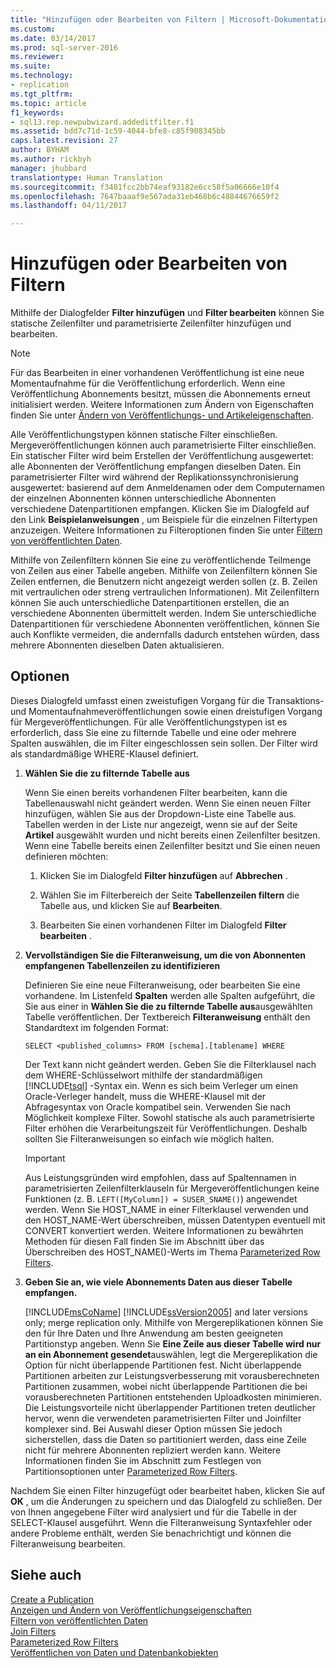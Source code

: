 ```yaml
---
title: "Hinzufügen oder Bearbeiten von Filtern | Microsoft-Dokumentation"
ms.custom: 
ms.date: 03/14/2017
ms.prod: sql-server-2016
ms.reviewer: 
ms.suite: 
ms.technology:
- replication
ms.tgt_pltfrm: 
ms.topic: article
f1_keywords:
- sql13.rep.newpubwizard.addeditfilter.f1
ms.assetid: bdd7c71d-1c59-4044-bfe8-c85f908345bb
caps.latest.revision: 27
author: BYHAM
ms.author: rickbyh
manager: jhubbard
translationtype: Human Translation
ms.sourcegitcommit: f3481fcc2bb74eaf93182e6cc58f5a06666e10f4
ms.openlocfilehash: 7647baaaf9e567ada31eb468b6c48844676659f2
ms.lasthandoff: 04/11/2017

---
```

# <a name="add-or-edit-filter"></a>Hinzufügen oder Bearbeiten von Filtern
  Mithilfe der Dialogfelder **Filter hinzufügen** und **Filter bearbeiten** können Sie statische Zeilenfilter und parametrisierte Zeilenfilter hinzufügen und bearbeiten.  
  
> [!NOTE]  
>  Für das Bearbeiten in einer vorhandenen Veröffentlichung ist eine neue Momentaufnahme für die Veröffentlichung erforderlich. Wenn eine Veröffentlichung Abonnements besitzt, müssen die Abonnements erneut initialisiert werden. Weitere Informationen zum Ändern von Eigenschaften finden Sie unter [Ändern von Veröffentlichungs- und Artikeleigenschaften](../../relational-databases/replication/publish/change-publication-and-article-properties.md).  
  
 Alle Veröffentlichungstypen können statische Filter einschließen. Mergeveröffentlichungen können auch parametrisierte Filter einschließen. Ein statischer Filter wird beim Erstellen der Veröffentlichung ausgewertet: alle Abonnenten der Veröffentlichung empfangen dieselben Daten. Ein parametrisierter Filter wird während der Replikationssynchronisierung ausgewertet: basierend auf dem Anmeldenamen oder dem Computernamen der einzelnen Abonnenten können unterschiedliche Abonnenten verschiedene Datenpartitionen empfangen. Klicken Sie im Dialogfeld auf den Link **Beispielanweisungen** , um Beispiele für die einzelnen Filtertypen anzuzeigen. Weitere Informationen zu Filteroptionen finden Sie unter [Filtern von veröffentlichten Daten](../../relational-databases/replication/publish/filter-published-data.md).  
  
 Mithilfe von Zeilenfiltern können Sie eine zu veröffentlichende Teilmenge von Zeilen aus einer Tabelle angeben. Mithilfe von Zeilenfiltern können Sie Zeilen entfernen, die Benutzern nicht angezeigt werden sollen (z. B. Zeilen mit vertraulichen oder streng vertraulichen Informationen). Mit Zeilenfiltern können Sie auch unterschiedliche Datenpartitionen erstellen, die an verschiedene Abonnenten übermittelt werden. Indem Sie unterschiedliche Datenpartitionen für verschiedene Abonnenten veröffentlichen, können Sie auch Konflikte vermeiden, die andernfalls dadurch entstehen würden, dass mehrere Abonnenten dieselben Daten aktualisieren.  
  
## <a name="options"></a>Optionen  
 Dieses Dialogfeld umfasst einen zweistufigen Vorgang für die Transaktions- und Momentaufnahmeveröffentlichungen sowie einen dreistufigen Vorgang für Mergeveröffentlichungen. Für alle Veröffentlichungstypen ist es erforderlich, dass Sie eine zu filternde Tabelle und eine oder mehrere Spalten auswählen, die im Filter eingeschlossen sein sollen. Der Filter wird als standardmäßige WHERE-Klausel definiert.  
  
1.  **Wählen Sie die zu filternde Tabelle aus**  
  
     Wenn Sie einen bereits vorhandenen Filter bearbeiten, kann die Tabellenauswahl nicht geändert werden. Wenn Sie einen neuen Filter hinzufügen, wählen Sie aus der Dropdown-Liste eine Tabelle aus. Tabellen werden in der Liste nur angezeigt, wenn sie auf der Seite **Artikel** ausgewählt wurden und nicht bereits einen Zeilenfilter besitzen. Wenn eine Tabelle bereits einen Zeilenfilter besitzt und Sie einen neuen definieren möchten:  
  
    1.  Klicken Sie im Dialogfeld **Filter hinzufügen** auf **Abbrechen** .  
  
    2.  Wählen Sie im Filterbereich der Seite **Tabellenzeilen filtern** die Tabelle aus, und klicken Sie auf **Bearbeiten**.  
  
    3.  Bearbeiten Sie einen vorhandenen Filter im Dialogfeld **Filter bearbeiten** .  
  
2.  **Vervollständigen Sie die Filteranweisung, um die von Abonnenten empfangenen Tabellenzeilen zu identifizieren**  
  
     Definieren Sie eine neue Filteranweisung, oder bearbeiten Sie eine vorhandene. Im Listenfeld **Spalten** werden alle Spalten aufgeführt, die Sie aus einer in **Wählen Sie die zu filternde Tabelle aus**ausgewählten Tabelle veröffentlichen. Der Textbereich **Filteranweisung** enthält den Standardtext im folgenden Format:  
  
     `SELECT <published_columns> FROM [schema].[tablename] WHERE`  
  
     Der Text kann nicht geändert werden. Geben Sie die Filterklausel nach dem WHERE-Schlüsselwort mithilfe der standardmäßigen [!INCLUDE[tsql](../../includes/tsql-md.md)] -Syntax ein. Wenn es sich beim Verleger um einen Oracle-Verleger handelt, muss die WHERE-Klausel mit der Abfragesyntax von Oracle kompatibel sein. Verwenden Sie nach Möglichkeit komplexe Filter. Sowohl statische als auch parametrisierte Filter erhöhen die Verarbeitungszeit für Veröffentlichungen. Deshalb sollten Sie Filteranweisungen so einfach wie möglich halten.  
  
    > [!IMPORTANT]  
    >  Aus Leistungsgründen wird empfohlen, dass auf Spaltennamen in parametrisierten Zeilenfilterklauseln für Mergeveröffentlichungen keine Funktionen (z. B. `LEFT([MyColumn]) = SUSER_SNAME()`) angewendet werden. Wenn Sie HOST_NAME in einer Filterklausel verwenden und den HOST_NAME-Wert überschreiben, müssen Datentypen eventuell mit CONVERT konvertiert werden. Weitere Informationen zu bewährten Methoden für diesen Fall finden Sie im Abschnitt über das Überschreiben des HOST_NAME()-Werts im Thema [Parameterized Row Filters](../../relational-databases/replication/merge/parameterized-filters-parameterized-row-filters.md).  
  
3.  **Geben Sie an, wie viele Abonnements Daten aus dieser Tabelle empfangen.**  
  
     [!INCLUDE[msCoName](../../includes/msconame-md.md)] [!INCLUDE[ssVersion2005](../../includes/ssversion2005-md.md)] and later versions only; merge replication only. Mithilfe von Mergereplikationen können Sie den für Ihre Daten und Ihre Anwendung am besten geeigneten Partitionstyp angeben. Wenn Sie **Eine Zeile aus dieser Tabelle wird nur an ein Abonnement gesendet**auswählen, legt die Mergereplikation die Option für nicht überlappende Partitionen fest. Nicht überlappende Partitionen arbeiten zur Leistungsverbesserung mit vorausberechneten Partitionen zusammen, wobei nicht überlappende Partitionen die bei vorausberechneten Partitionen entstehenden Uploadkosten minimieren. Die Leistungsvorteile nicht überlappender Partitionen treten deutlicher hervor, wenn die verwendeten parametrisierten Filter und Joinfilter komplexer sind. Bei Auswahl dieser Option müssen Sie jedoch sicherstellen, dass die Daten so partitioniert werden, dass eine Zeile nicht für mehrere Abonnenten repliziert werden kann. Weitere Informationen finden Sie im Abschnitt zum Festlegen von Partitionsoptionen unter [Parameterized Row Filters](../../relational-databases/replication/merge/parameterized-filters-parameterized-row-filters.md).  
  
 Nachdem Sie einen Filter hinzugefügt oder bearbeitet haben, klicken Sie auf **OK** , um die Änderungen zu speichern und das Dialogfeld zu schließen. Der von Ihnen angegebene Filter wird analysiert und für die Tabelle in der SELECT-Klausel ausgeführt. Wenn die Filteranweisung Syntaxfehler oder andere Probleme enthält, werden Sie benachrichtigt und können die Filteranweisung bearbeiten.  
  
## <a name="see-also"></a>Siehe auch  
 [Create a Publication](../../relational-databases/replication/publish/create-a-publication.md)   
 [Anzeigen und Ändern von Veröffentlichungseigenschaften](../../relational-databases/replication/publish/view-and-modify-publication-properties.md)   
 [Filtern von veröffentlichten Daten](../../relational-databases/replication/publish/filter-published-data.md)   
 [Join Filters](../../relational-databases/replication/merge/join-filters.md)   
 [Parameterized Row Filters](../../relational-databases/replication/merge/parameterized-filters-parameterized-row-filters.md)   
 [Veröffentlichen von Daten und Datenbankobjekten](../../relational-databases/replication/publish/publish-data-and-database-objects.md)  
  
  
